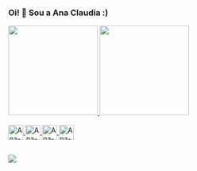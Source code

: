 ### Oi! 👋 Sou a Ana Claudia  :)

<div>
  <a href="https://github.com/anacss24">
<img height="180em" src="https://github-readme-stats.vercel.app/api?username=Anacss24&show_icons=true&theme=dracula&include_all_commits=true&count_private=true"/>
<img height="180em" src="https://github-readme-stats.vercel.app/api/top-langs/?username=Anacss24&layout=compact&langs_count=16&theme=dracula"/>
  </div>
<div style="display: inline_block"><br>
 <img align="center" alt="Ana-HTML" height="30" widht="40" src="https://cdn.jsdelivr.net/gh/devicons/devicon/icons/html5/html5-original.svg" />
 <img align="center" alt="Ana-CSS" height="30" widht="40" src="https://cdn.jsdelivr.net/gh/devicons/devicon/icons/css3/css3-original.svg" />
 <img align="center" alt="Ana-JS" height="30" widht="40" src="https://cdn.jsdelivr.net/gh/devicons/devicon/icons/javascript/javascript-original.svg" />
 <img align="center" alt="Ana-PY" height="30" widht="40" src="https://cdn.jsdelivr.net/gh/devicons/devicon/icons/python/python-original.svg" />
</div>

##

<div>
  <a href="https://www.linkedin.com/in/anaclaudia-dev/" target="_blank"><img src="https://img.shields.io/badge/LinkedIn-0077B5?style=for-the-badge&logo=linkedin&logoColor=white" target="_blank"></a>
<!--   <a href="mailto:contato@anacl" target="_blank"><img src="https://img.shields.io/badge/LinkedIn-0077B5?style=for-the-badge&logo=linkedin&logoColor=white" target="_blank"></a> -->
</div>
